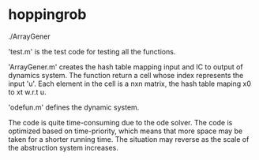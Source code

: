 # hoppingrob
./ArrayGener

'test.m' is the test code for testing all the functions.

'ArrayGener.m' creates the hash table mapping input and IC to output of dynamics system. The function return a cell whose index represents  the input 'u'. Each element in the cell is a nxn matrix, the hash table maping x0 to xt w.r.t u.

'odefun.m' defines the dynamic system.

The code is quite time-consuming due to the ode solver. The code is optimized based on time-priority, which means that more space may be taken for a shorter running time. The situation may reverse as the scale of the abstruction system increases.

